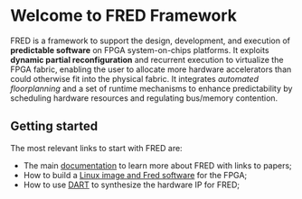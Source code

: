 # Welcome to FRED Framework

FRED is a framework to support the design, development, and execution of **predictable software** on FPGA system-on-chips platforms.
It exploits **dynamic partial reconfiguration** and recurrent execution to virtualize the FPGA fabric, enabling the user to allocate more hardware accelerators than could otherwise fit into the physical fabric.
It integrates *automated floorplanning* and a set of runtime mechanisms to enhance predictability by scheduling hardware resources and regulating bus/memory contention.

## Getting started

The most relevant links to start with FRED are:

 - The main [documentation](https://fred-framework-docs.readthedocs.io/en/latest/index.html) to learn more about FRED with links to papers;
 - How to build a [Linux image and Fred software](https://fred-framework-docs.readthedocs.io/en/latest/docs/07_getting-started/index.html) for the FPGA;
 - How to use [DART](https://github.com/fred-framework/dart/blob/master/docs/example.md) to synthesize the hardware IP for FRED;
 
